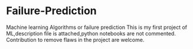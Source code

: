 # Failure-Prediction
Machine learning Algorithms or failure prediction
This is my first project of ML,description file is attached,python notebooks are not commented.
Contribution to remove flaws in the project are welcome.
